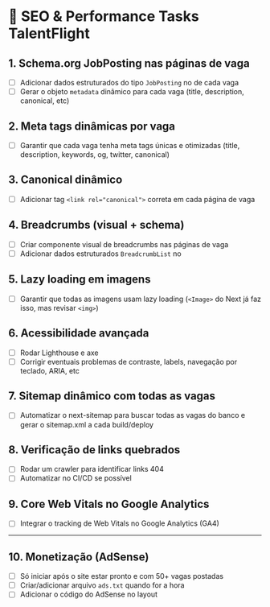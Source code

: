 # 🚀 SEO & Performance Tasks TalentFlight

## 1. Schema.org JobPosting nas páginas de vaga

- [ ] Adicionar dados estruturados do tipo `JobPosting` no <head> de cada vaga
- [ ] Gerar o objeto `metadata` dinâmico para cada vaga (title, description, canonical, etc)

## 2. Meta tags dinâmicas por vaga

- [ ] Garantir que cada vaga tenha meta tags únicas e otimizadas (title, description, keywords, og, twitter, canonical)

## 3. Canonical dinâmico

- [ ] Adicionar tag `<link rel="canonical">` correta em cada página de vaga

## 4. Breadcrumbs (visual + schema)

- [ ] Criar componente visual de breadcrumbs nas páginas de vaga
- [ ] Adicionar dados estruturados `BreadcrumbList` no <head>

## 5. Lazy loading em imagens

- [ ] Garantir que todas as imagens usam lazy loading (`<Image>` do Next já faz isso, mas revisar `<img>`)

## 6. Acessibilidade avançada

- [ ] Rodar Lighthouse e axe
- [ ] Corrigir eventuais problemas de contraste, labels, navegação por teclado, ARIA, etc

## 7. Sitemap dinâmico com todas as vagas

- [ ] Automatizar o next-sitemap para buscar todas as vagas do banco e gerar o sitemap.xml a cada build/deploy

## 8. Verificação de links quebrados

- [ ] Rodar um crawler para identificar links 404
- [ ] Automatizar no CI/CD se possível

## 9. Core Web Vitals no Google Analytics

- [ ] Integrar o tracking de Web Vitals no Google Analytics (GA4)

---

## 10. Monetização (AdSense)

- [ ] Só iniciar após o site estar pronto e com 50+ vagas postadas
- [ ] Criar/adicionar arquivo `ads.txt` quando for a hora
- [ ] Adicionar o código do AdSense no layout
